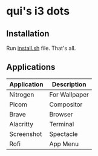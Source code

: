 # qui's i3 dots

## Installation
Run [install.sh](./install.sh) file. That's all.

## Applications
|Application|Description|
|-|-|
|Nitrogen|For Wallpaper|
|Picom|Compositor|
|Brave|Browser|
|Alacritty|Terminal|
|Screenshot|Spectacle|
|Rofi|App Menu|
